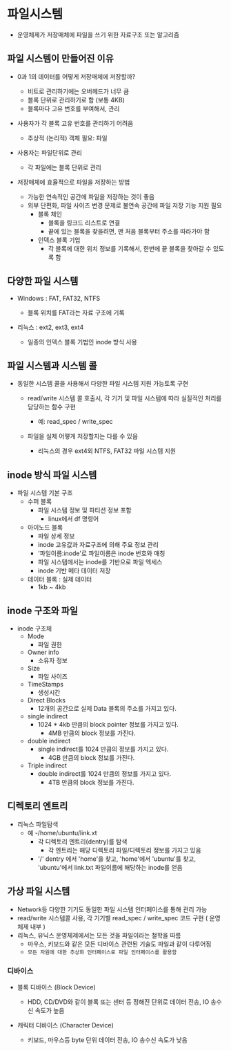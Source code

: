 # 파일시스템

* 운영체제가 저장매체에 파일을 쓰기 위한 자료구조 또는 알고리즘

## 파일 시스템이 만들어진 이유

* 0과 1의 데이터를 어떻게 저장매체에 저장할까?
  * 비트로 관리하기에는 오버헤드가 너무 큼
  * 블록 단위로 관리하기로 함 (보통 4KB)
  * 블록마다 고유 번호를 부여해서, 관리

* 사용자가 각 블록 고유 번호를 관리하기 어려움
  * 추상적 (논리적) 객체 필요: 파일

* 사용자는 파일단위로 관리
  * 각 파일에는 블록 단위로 관리

* 저장매체에 효율적으로 파일을 저장하는 방법
  * 가능한 연속적인 공간에 파일을 저장하는 것이 좋음
  * 외부 단편화, 파일 사이즈 변경 문제로 불연속 공간에 파일 저장 기능 지원 필요
    * 블록 체인
      * 블록을 링크드 리스트로 연결
      * 끝에 있는 블록을 찾을려면, 맨 처음 블록부터 주소를 따라가야 함
    * 인덱스 블록 기업
      * 각 블록에 대한 위치 정보를 기록해서, 한번에 끝 블록을 찾아갈 수 있도록 함

## 다양한 파일 시스템

* Windows : FAT, FAT32, NTFS
  * 블록 위치를 FAT라는 자료 구조에 기록

* 리눅스 : ext2, ext3, ext4
  * 일종의 인덱스 블록 기법인 inode 방식 사용

## 파일 시스템과 시스템 콜

* 동일한 시스템 콜을 사용해서 다양한 파일 시스템 지원 가능토록 구현
  * read/write 시스템 콜 호출시, 각 기기 및 파일 시스템에 따라 실질적인 처리를 담당하는 함수 구현
    * 예: read_spec / write_spec

  * 파일을 실제 어떻게 저장할지는 다를 수 있음
    * 리눅스의 경우 ext4외 NTFS, FAT32 파일 시스템 지원

## inode 방식 파일 시스템

* 파일 시스템 기본 구조
  * 수퍼 블록
    * 파일 시스템 정보 및 파티션 정보 포함
      * linux에서 df 명령어
  * 아이노드 블록
    * 파일 상세 정보
    * inode 고유값과 자료구조에 의해 주요 정보 관리
    * '파일이름:inode'로 파일이름은 inode 번호와 매칭
    * 파일 시스템에서는 inode를 기반으로 파일 엑세스
    * inode 기반 메타 데이터 저장
  * 데이터 블록 : 실제 데이터
    * 1kb ~ 4kb

## inode 구조와 파일

* inode 구조체
  * Mode
    * 파일 권한
  * Owner info
    * 소유자 정보
  * Size
    * 파일 사이즈
  * TimeStamps
    * 생성시간
  * Direct Blocks
    * 12개의 공간으로 실제 Data 블록의 주소를 가지고 있다.
  * single indirect
    * 1024 * 4kb 만큼의 block pointer 정보를 가지고 있다.
      * 4MB 만큼의 block 정보를 가진다.
  * double indirect
    * single indirect를 1024 만큼의 정보를 가지고 있다.
      * 4GB 만큼의 block 정보를 가진다.
  * Triple indirect
    * double indirect를 1024 만큼의 정보를 가지고 있다.
      * 4TB 만큼의 block 정보를 가진다.

## 디렉토리 엔트리

* 리눅스 파일탐색
  * 예 -/home/ubuntu/link.xt
    * 각 디렉토리 엔트리(dentry)를 탐색
      * 각 엔트리는 해당 디렉토리 파일/디렉토리 정보를 가지고 있음
    * '/' dentry 에서 'home'을 찾고, 'home'에서 'ubuntu'를 찾고, 'ubuntu'에서 link.txt 파일이름에 해당하는 inode를 얻음

## 가상 파일 시스템

* Network등 다양한 기기도 동일한 파일 시스템 인터페이스를 통해 관리 가능
* read/write 시스템콜 사용, 각 기기별 read_spec / write_spec 코드 구현 ( 운영체제 내부 )
* 리눅스, 유닉스 운영체제에서는 모든 것을 파일이라는 철학을 따름
  * 마우스, 키보드와 같은 모든 디바이스 관련된 기술도 파일과 같이 다루어짐
  * `모든 자원에 대한 추상화 인터페이스로 파일 인터페이스를 활용함`

### 디바이스

* 블록 디바이스 (Block Device)
  * HDD, CD/DVD와 같이 블록 또는 센터 등 정해진 단위로 데이터 전송, IO 송수신 속도가 높음

* 캐릭터 디바이스 (Character Device)
  * 키보드, 마우스등 byte 단위 데이터 전송, IO 송수신 속도가 낮음
